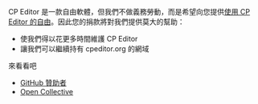 CP Editor 是一款自由軟體，但我們不做義務勞動，而是希望向您提供[使用 CP Editor 的自由](https://www.gnu.org/philosophy/free-sw.html)。因此您的捐款將對我們提供莫大的幫助：
- 使我們得以花更多時間維護 CP Editor
- 讓我們可以繼續持有 cpeditor.org 的網域

來看看吧
-   [GitHub 贊助者](https://github.com/sponsors/cpeditor)
-   [Open Collective](https://opencollective.com/cpeditor)
